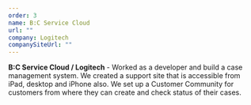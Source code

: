 ```yaml
---
order: 3
name: B:C Service Cloud
url: ""
company: Logitech
companySiteUrl: ""
---
```


**B:C Service Cloud / Logitech** - Worked as a developer and build a case management system. We created a support site that is accessible from iPad, desktop and iPhone also. We set up a Customer Community for customers from where they can create and check status of their cases.